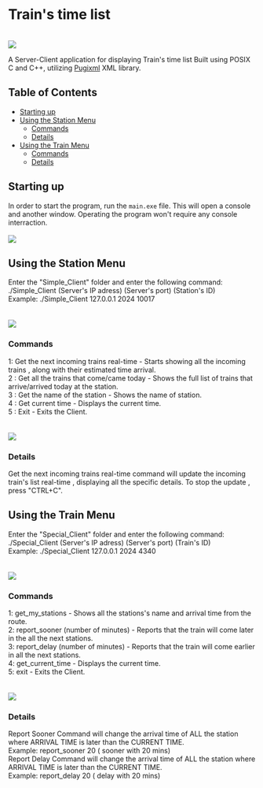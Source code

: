 # Train's time list
</br>
<img src="https://imgur.com/4eWiUkx.png"></img>

A Server-Client application for displaying Train's time list
Built using POSIX C and C++, utilizing [Pugixml](https://pugixml.org/) XML library.

## Table of Contents
* [Starting up](#starting-up)
* [Using the Station Menu](#Using-the-Station-Menu)
  * [Commands](#commands)
  * [Details](#details)
* [Using the Train Menu](#Using-the-train-Menu)
  * [Commands](#commands)
  * [Details](#details)
## Starting up
In order to start the program, run the `main.exe` file. This will open a console and another window. Operating the program won't require any console interraction.
<br><br><img src="https://media.giphy.com/media/cSmxhb2jeSIIRTaarR/giphy.gif"></img> <br>
## Using the Station Menu
Enter the "Simple_Client" folder and enter the following command: ./Simple_Client (Server's IP adress) (Server's port) (Station's ID) <br>
Example: ./Simple_Client 127.0.0.1 2024 10017 <br>
<br><br><img src="https://media.giphy.com/media/ENXOLofUMgNrsO1SGh/giphy.gif"></img> <br>
### Commands<br>
1: Get the next incoming trains real-time - Starts showing all the incoming trains , along with their estimated time arrival. <br>
2 : Get all the trains that come/came today - Shows the full list of trains that arrive/arrived today at the station. <br>
3 : Get the name of the station - Shows the name of station. <br>
4 : Get current time - Displays the current time. <br>
5 : Exit - Exits the Client. <br>
<br><br><img src="https://media.giphy.com/media/ZG9ChAYpOEw8mp1H5v/giphy.gif"></img> <br>
### Details<br>
Get the next incoming trains real-time command will update the incoming train's list real-time , displaying all the specific details. To stop the update , press "CTRL+C". <br>
## Using the Train Menu<br>
Enter the "Special_Client" folder and enter the following command: ./Special_Client (Server's IP adress) (Server's port) (Train's ID) <br>
Example: ./Special_Client 127.0.0.1 2024 4340 <br>
<br><br><img src="https://media.giphy.com/media/TNzaaoBLaQFCubwNmm/giphy.gif"></img> <br>
### Commands<br>
1: get_my_stations - Shows all the stations's name and arrival time from the route. <br>
2: report_sooner (number of minutes) - Reports that the train will come later in the all the next stations. <br>
3: report_delay (number of minutes) - Reports that the train will come earlier in all the next stations. <br>
4: get_current_time - Displays the current time.  <br>
5: exit - Exits the Client. <br>
<br><br><img src="https://media.giphy.com/media/NopJcxJsx0tstIHwNN/giphy.gif"></img>
### Details<br>
Report Sooner Command will change the arrival time of ALL the station where ARRIVAL TIME is later than the CURRENT TIME.<br>
Example: report_sooner 20         ( sooner with 20 mins) <br>
Report Delay Command will change the arrival time of ALL the station where ARRIVAL TIME is later than the CURRENT TIME. <br>
Example: report_delay 20         ( delay with 20 mins) <br>
